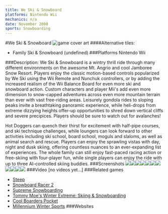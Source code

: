 ```yaml
---
title: We Ski & Snowboard
platforms: Nintendo Wii
mechanics: n/a
date: November 2008
sports: Snowboarding
---
```

#We Ski & Snowboard
![game cover art](//images.igdb.com/igdb/image/upload/t_cover_big/clduvvnpqvue4qsrccoz.jpg "Logo Title Text 1")
####Alternative tiles:
* Family Ski & Snowboard (undefined)
###Platforms
Nintendo Wii

###Description:
We Ski & Snowboard is a wintry thrill ride through many different environments on the awesome Mt. Angrio and cool Jamboree Snow Resort. Players enjoy the classic motion-based controls popularized by We Ski using the Wii Remote and Nunchuk controllers, or by adding the increased realism of the Wii Balance Board for even more ski and snowboard action. Custom characters and player Mii's add even more dimension to snow-capped adventures across even more mountain terrain than ever with vast free-riding areas. Leisurely gondola rides to sloping peaks invite a breathtaking panoramic experience, while heli-drops from extreme dizzying heights offer-up opportunities to shred down vertical cliffs and severe precipices. Players should be sure to watch out for avalanches! 
 
 
 
Hot Doggers can quench their thirst for excitement with half-pipe courses, and ski technique challenges, while loungers can look forward to other activities including ski school, board school, moguls and slaloms, as well as animal search and rescue. Players can enjoy the sprawling vistas with day, night and dusk skiing, offering countless nuances to an ever-expanding list of experiences. The whole family can still enjoy fast-paced racing action or free-skiing with four-player fun, while single players can enjoy the ride with up to three AI-controlled skiing buddies.
###Screenshots
<a target="_blank" rel="noopener noreferrer" href="//images.igdb.com/igdb/image/upload/t_cover_big/pp1pm3eet8klg2qzzbo0.jpg"><img src="//images.igdb.com/igdb/image/upload/t_thumb/pp1pm3eet8klg2qzzbo0.jpg"/></a><a target="_blank" rel="noopener noreferrer" href="//images.igdb.com/igdb/image/upload/t_cover_big/o92mmtgawu2uzf5mfxze.jpg"><img src="//images.igdb.com/igdb/image/upload/t_thumb/o92mmtgawu2uzf5mfxze.jpg"/></a><a target="_blank" rel="noopener noreferrer" href="//images.igdb.com/igdb/image/upload/t_cover_big/uuntywkixyokf4p8pf05.jpg"><img src="//images.igdb.com/igdb/image/upload/t_thumb/uuntywkixyokf4p8pf05.jpg"/></a><a target="_blank" rel="noopener noreferrer" href="//images.igdb.com/igdb/image/upload/t_cover_big/bt8k7nuukiamaoow7bhz.jpg"><img src="//images.igdb.com/igdb/image/upload/t_thumb/bt8k7nuukiamaoow7bhz.jpg"/></a><a target="_blank" rel="noopener noreferrer" href="//images.igdb.com/igdb/image/upload/t_cover_big/axlj8eekflto0egmhviz.jpg"><img src="//images.igdb.com/igdb/image/upload/t_thumb/axlj8eekflto0egmhviz.jpg"/></a><a target="_blank" rel="noopener noreferrer" href="//images.igdb.com/igdb/image/upload/t_cover_big/jq0u0dgoqpkkvcvpeaci.jpg"><img src="//images.igdb.com/igdb/image/upload/t_thumb/jq0u0dgoqpkkvcvpeaci.jpg"/></a><a target="_blank" rel="noopener noreferrer" href="//images.igdb.com/igdb/image/upload/t_cover_big/qgvj1hobdyklb4yfnl8j.jpg"><img src="//images.igdb.com/igdb/image/upload/t_thumb/qgvj1hobdyklb4yfnl8j.jpg"/></a><a target="_blank" rel="noopener noreferrer" href="//images.igdb.com/igdb/image/upload/t_cover_big/cb2xzhfz6ayz8wdeaisp.jpg"><img src="//images.igdb.com/igdb/image/upload/t_thumb/cb2xzhfz6ayz8wdeaisp.jpg"/></a><a target="_blank" rel="noopener noreferrer" href="//images.igdb.com/igdb/image/upload/t_cover_big/jaoqdfxapr0ilxxa29gu.jpg"><img src="//images.igdb.com/igdb/image/upload/t_thumb/jaoqdfxapr0ilxxa29gu.jpg"/></a><a target="_blank" rel="noopener noreferrer" href="//images.igdb.com/igdb/image/upload/t_cover_big/enagjhpfk5vaamftx5fl.jpg"><img src="//images.igdb.com/igdb/image/upload/t_thumb/enagjhpfk5vaamftx5fl.jpg"/></a><a target="_blank" rel="noopener noreferrer" href="//images.igdb.com/igdb/image/upload/t_cover_big/sv2twpziwtsqxgvhract.jpg"><img src="//images.igdb.com/igdb/image/upload/t_thumb/sv2twpziwtsqxgvhract.jpg"/></a>
###Video
[no videos yet...]
###Related games
* [Steep](/games/steep-19554/)
* [Snowboard Racer 2](/games/snowboard-racer-2-70560/)
* [Supreme Snowboarding](/games/supreme-snowboarding-9277/)
* [Tommy Moe's Winter Extreme: Skiing & Snowboarding](/games/tommy-moes-winter-extreme-skiing-and-snowboarding-42429/)
* [Cool Boarders Pocket](/games/cool-boarders-pocket-26133/)
* [Millennium Winter Sports](/games/millennium-winter-sports-49962/)
###Websites

